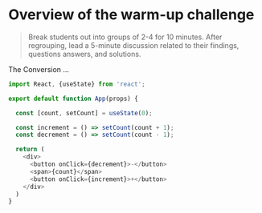 # Overview of the warm-up challenge

> Break students out into groups of 2-4 for 10 minutes. After regrouping, lead a 5-minute discussion related to their findings, questions answers, and solutions.

The Conversion ...

```javascript
import React, {useState} from 'react';

export default function App(props) {

  const [count, setCount] = useState(0);

  const increment = () => setCount(count + 1);
  const decrement = () => setCount(count - 1);

  return (
    <div>
      <button onClick={decrement}>-</button>
      <span>{count}</span>
      <button onClick={increment}>+</button>
    </div>
  )
}
```
